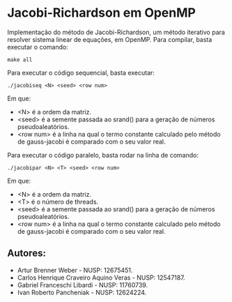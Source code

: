 # Jacobi-Richardson em OpenMP
Implementação do método de Jacobi-Richardson, um método iterativo para resolver sistema linear de equações, em OpenMP. Para compilar, basta executar o comando:
```
make all
```
Para executar o código sequencial, basta executar:
```
./jacobiseq <N> <seed> <row num>
```
Em que:
- \<N\> é a ordem da matriz.
- \<seed\> é a semente passada ao srand() para a geração de números pseudoaleatórios.
- \<row num\> é a linha na qual o termo constante calculado pelo método de gauss-jacobi é comparado com o seu valor real.

Para executar o código paralelo, basta rodar na linha de comando:
```
./jacobipar <N> <T> <seed> <row num>
```
Em que:
- \<N\> é a ordem da matriz.
- \<T\> é o número de threads.
- \<seed\> é a semente passada ao srand() para a geração de números pseudoaleatórios.
- \<row num\> é a linha na qual o termo constante calculado pelo método de gauss-jacobi é comparado com o seu valor real.

## Autores:
- Artur Brenner Weber - NUSP: 12675451.
- Carlos Henrique Craveiro Aquino Veras - NUSP: 12547187.
- Gabriel Franceschi Libardi - NUSP: 11760739.
- Ivan Roberto Pancheniak - NUSP: 12624224.